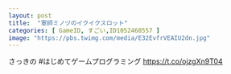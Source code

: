 ```yaml
---
layout: post
title:  "軍師ミノヅのイクイクスロット"
categories: [ GameID, すごい,ID1052468557 ]
image: "https://pbs.twimg.com/media/E32EvfrVEAIU2dn.jpg"
---
```

さっきの
#はじめてゲームプログラミング https://t.co/ojzgXn9T04
